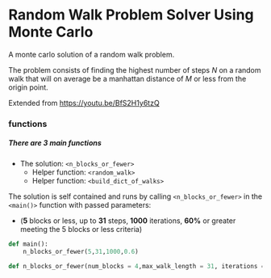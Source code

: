 # Random Walk Problem Solver Using Monte Carlo


A monte carlo solution of a random walk problem. 

The problem consists of finding the highest number of steps *N* on a random walk that will on average be a manhattan distance of *M* or less from the origin point. 

Extended from <https://youtu.be/BfS2H1y6tzQ>

### functions

##### There are 3 main functions

* The solution: `<n_blocks_or_fewer>`
	* Helper function: `<random_walk>`
	* Helper function: `<build_dict_of_walks>`

The solution is self contained and runs by calling `<n_blocks_or_fewer>` in the `<main()>` function with passed parameters:

* (**5** blocks or less, up to **31** steps, **1000** iterations, **60%** or greater meeting the 5 blocks or less criteria)

```python
def main():
	n_blocks_or_fewer(5,31,1000,0.6)

def n_blocks_or_fewer(num_blocks = 4,max_walk_length = 31, iterations = 1000, percentage_succeed = 0.5):
```

